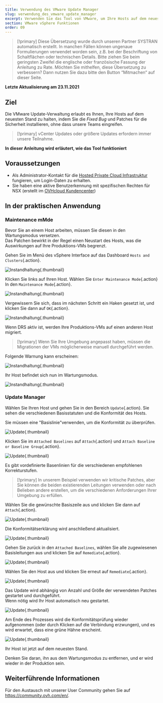 ```yaml
---
title: Verwendung des VMware Update Manager
slug: verwendung_des_vmware_update_manager
excerpt: Verwenden Sie das Tool von VMware, um Ihre Hosts auf dem neuesten Stand zu halten
section: VMware vSphere Funktionen
order: 09
---
```


> [!primary]
> Diese Übersetzung wurde durch unseren Partner SYSTRAN automatisch erstellt. In manchen Fällen können ungenaue Formulierungen verwendet worden sein, z.B. bei der Beschriftung von Schaltflächen oder technischen Details. Bitte ziehen Sie beim geringsten Zweifel die englische oder französische Fassung der Anleitung zu Rate. Möchten Sie mithelfen, diese Übersetzung zu verbessern? Dann nutzen Sie dazu bitte den Button “Mitmachen“ auf dieser Seite.
>

**Letzte Aktualisierung am 23.11.2021**

## Ziel

Die VMware Update-Verwaltung erlaubt es Ihnen, Ihre Hosts auf dem neuesten Stand zu halten, indem Sie die *Fixed Bug* und Patches für die Sicherheit installieren, ohne dass unsere Teams eingreifen.     

> [!primary]
> vCenter Updates oder größere Updates erfordern immer unsere Teilnahme.

**In dieser Anleitung wird erläutert, wie das Tool funktioniert**

## Voraussetzungen

- Als Administrator-Kontakt für die [Hosted Private Cloud Infrastruktur](https://www.ovhcloud.com/de/enterprise/products/hosted-private-cloud/) fungieren, um Login-Daten zu erhalten.
- Sie haben eine aktive Benutzerkennung mit spezifischen Rechten für NSX (erstellt im [OVHcloud Kundencenter](https://www.ovh.com/auth/?action=gotomanager&from=https://www.ovh.de/&ovhSubsidiary=de))

## In der praktischen Anwendung

### Maintenance mMde

Bevor Sie an einem Host arbeiten, müssen Sie diesen in den Wartungsmodus versetzen.    
Das Patchen bewirkt in der Regel einen Neustart des Hosts, was die Auswirkungen auf Ihre Produktions-VMs begrenzt. 

Gehen Sie im Menü des vSphere Interface auf das Dashboard `Hosts and Clusters`{.action}.

![Instandhaltung](images/en01menu.png){.thumbnail}

Klicken Sie links auf Ihren Host. Wählen Sie `Enter Maintenance Mode`{.action} In den `Maintenance Mode`{.action}.

![Instandhaltung](images/en02maintenance.png){.thumbnail}

Vergewissern Sie sich, dass im nächsten Schritt ein Haken gesetzt ist, und klicken Sie dann auf `OK`{.action}.

![Instandhaltung](images/en03enter.png){.thumbnail}

Wenn DRS aktiv ist, werden Ihre Produktions-VMs auf einen anderen Host migriert.

> [!primary]
> Wenn Sie Ihre Umgebung angepasst haben, müssen die Migrationen der VMs möglicherweise manuell durchgeführt werden.
>

Folgende Warnung kann erscheinen:     

![Instandhaltung](images/en04warning.png){.thumbnail}

Ihr Host befindet sich nun im Wartungsmodus.

![Instandhaltung](images/en05maintenanced.png){.thumbnail}

### Update Manager

Wählen Sie Ihren Host und gehen Sie in den Bereich `Update`{.action}.
Sie sehen die verschiedenen Basisstatuten und die Konformität des Hosts.     

Sie müssen eine "Basislinie"verwenden, um die Konformität zu überprüfen.

![Update](images/en06summary.png){.thumbnail}

Klicken Sie im `Attached Baselines` auf `Attach`{.action} und `Attach Baseline or Baseline Group`{.action}.

![Update](images/en07attach.png){.thumbnail}

Es gibt vordefinierte Basenlinien für die verschiedenen empfohlenen Korrekturstufen.

> [!primary]
> In unserem Beispiel verwenden wir kritische Patches, aber Sie können die beiden existierenden Leitungen verwenden oder nach Belieben andere erstellen, um die verschiedenen Anforderungen Ihrer Umgebung zu erfüllen.
>

Wählen Sie die gewünschte Basiszeile aus und klicken Sie dann auf `Attach`{.action}.

![Update](images/en08define.png){.thumbnail}

Die Konformitätserklärung wird anschließend aktualisiert.     

![Update](images/en09noncompliant.png){.thumbnail}

Gehen Sie zurück in den `Attached Baselines`, wählen Sie alle zugewiesenen Basisleitungen aus und klicken Sie auf `Remediate`{.action}.

![Update](images/en10remediate.png){.thumbnail}

Wählen Sie den Host aus und klicken Sie erneut auf `Remediate`{.action}.

![Update](images/en11remediate.png){.thumbnail}

Das Update wird abhängig von Anzahl und Größe der verwendeten Patches gestartet und durchgeführt.<br>
Wenn nötig wird Ihr Host automatisch neu gestartet.

![Update](images/en12remediating.png){.thumbnail}

Am Ende des Prozesses wird die Konformitätsprüfung wieder aufgenommen (oder durch Klicken auf die Verbindung erzwungen), und es wird erwartet, dass eine grüne Hähne erscheint.

![Update](images/en13compliant.png){.thumbnail}

Ihr Host ist jetzt auf dem neuesten Stand.    

Denken Sie daran, ihn aus dem Wartungsmodus zu entfernen, und er wird wieder in der Produktion sein.

## Weiterführende Informationen

Für den Austausch mit unserer User Community gehen Sie auf <https://community.ovh.com/en/>.
